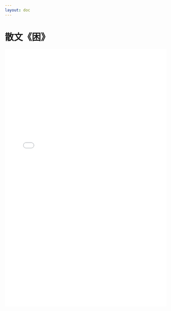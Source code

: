 ```yaml
---
layout: doc
---
```


# 散文《困》

<embed src="/散文《困》.pdf" type="application/pdf" width="100%" height="800px" />
